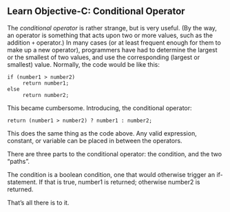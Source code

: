 ## Learn Objective-C: Conditional Operator

The *conditional operator* is rather strange, but is very useful. (By the way, an operator is something that acts upon two or more values, such as the addition `+` operator.) In many cases (or at least frequent enough for them to make up a new operator), programmers have had to determine the largest or the smallest of two values, and use the corresponding (largest or smallest) value. Normally, the code would be like this:

```objc
if (number1 > number2)
     return number1;
else
     return number2;
```

This became cumbersome. Introducing, the conditional operator:

```objc
return (number1 > number2) ? number1 : number2;
```

This does the same thing as the code above. Any valid expression, constant, or variable can be placed in between the operators.

There are three parts to the conditional operator: the condition, and the two “paths”.

The condition is a boolean condition, one that would otherwise trigger an if-statement. If that is true, number1 is returned; otherwise number2 is returned.

That’s all there is to it.
